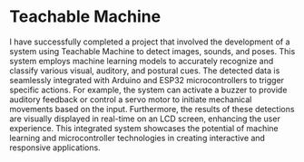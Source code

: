 # Teachable Machine
I have successfully completed a project that involved the development of a system using Teachable Machine to detect images, sounds, and poses. 
This system employs machine learning models to accurately recognize and classify various visual, auditory, and postural cues. 
The detected data is seamlessly integrated with Arduino and ESP32 microcontrollers to trigger specific actions. 
For example, the system can activate a buzzer to provide auditory feedback or control a servo motor to initiate mechanical movements based on the input. 
Furthermore, the results of these detections are visually displayed in real-time on an LCD screen, enhancing the user experience. This integrated system showcases the potential of machine learning and microcontroller technologies in creating interactive and responsive applications.
